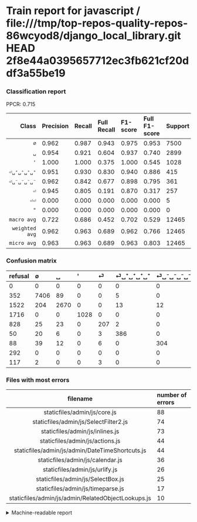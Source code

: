 # Train report for javascript / file:///tmp/top-repos-quality-repos-86wcyod8/django_local_library.git HEAD 2f8e44a0395657712ec3fb621cf20ddf3a55be19

### Classification report

PPCR: 0.715

| Class | Precision | Recall | Full Recall | F1-score | Full F1-score | Support | Full Support | PPCR |
|------:|:----------|:-------|:------------|:---------|:---------|:--------|:-------------|:-----|
| `∅` | 0.962| 0.987| 0.943| 0.975| 0.953| 7500| 7852| 0.955 |
| `␣` | 0.954| 0.921| 0.604| 0.937| 0.740| 2899| 4421| 0.656 |
| `'` | 1.000| 1.000| 0.375| 1.000| 0.545| 1028| 2744| 0.375 |
| `⏎␣⁺␣⁺␣⁺␣⁺` | 0.951| 0.930| 0.830| 0.940| 0.886| 415| 465| 0.892 |
| `⏎␣⁻␣⁻␣⁻␣⁻` | 0.962| 0.842| 0.677| 0.898| 0.795| 361| 449| 0.804 |
| `⏎` | 0.945| 0.805| 0.191| 0.870| 0.317| 257| 1085| 0.237 |
| `⏎⏎` | 0.000| 0.000| 0.000| 0.000| 0.000| 5| 122| 0.041 |
| `"` | 0.000| 0.000| 0.000| 0.000| 0.000| 0| 292| 0.000 |
| `macro avg` | 0.722| 0.686| 0.452| 0.702| 0.529| 12465| 17430| 0.715 |
| `weighted avg` | 0.962| 0.963| 0.689| 0.962| 0.766| 12465| 17430| 0.715 |
| `micro avg` | 0.963| 0.963| 0.689| 0.963| 0.803| 12465| 17430| 0.715 |

### Confusion matrix

|refusal|  ∅| ␣| '| ⏎| ⏎␣⁺␣⁺␣⁺␣⁺| ⏎␣⁻␣⁻␣⁻␣⁻| "| ⏎⏎| 
|:---|:---|:---|:---|:---|:---|:---|:---|:---|
|0 |0 |0 |0 |0 |0 |0 |0 |0 |
|352 |7406 |89 |0 |0 |5 |0 |0 |0 |
|1522 |204 |2670 |0 |0 |13 |12 |0 |0 |
|1716 |0 |0 |1028 |0 |0 |0 |0 |0 |
|828 |25 |23 |0 |207 |2 |0 |0 |0 |
|50 |20 |6 |0 |3 |386 |0 |0 |0 |
|88 |39 |12 |0 |6 |0 |304 |0 |0 |
|292 |0 |0 |0 |0 |0 |0 |0 |0 |
|117 |2 |0 |0 |3 |0 |0 |0 |0 |

### Files with most errors

| filename | number of errors|
|:----:|:-----|
| staticfiles/admin/js/core.js | 88 |
| staticfiles/admin/js/SelectFilter2.js | 74 |
| staticfiles/admin/js/inlines.js | 73 |
| staticfiles/admin/js/actions.js | 44 |
| staticfiles/admin/js/admin/DateTimeShortcuts.js | 44 |
| staticfiles/admin/js/calendar.js | 36 |
| staticfiles/admin/js/urlify.js | 26 |
| staticfiles/admin/js/SelectBox.js | 25 |
| staticfiles/admin/js/timeparse.js | 17 |
| staticfiles/admin/js/admin/RelatedObjectLookups.js | 10 |

<details>
    <summary>Machine-readable report</summary>
```json
{
  "cl_report": {"\"": {"f1-score": 0.0, "precision": 0.0, "recall": 0.0, "support": 0}, "\u0027": {"f1-score": 1.0, "precision": 1.0, "recall": 1.0, "support": 1028}, "macro avg": {"f1-score": 0.7024851292891138, "precision": 0.7217324035066781, "recall": 0.685768390805824, "support": 12465}, "micro avg": {"f1-score": 0.9627757721620537, "precision": 0.9627757721620538, "recall": 0.9627757721620538, "support": 12465}, "weighted avg": {"f1-score": 0.9621196704692104, "precision": 0.9622587103104866, "recall": 0.9627757721620538, "support": 12465}, "\u2205": {"f1-score": 0.9747301921558306, "precision": 0.9623180873180873, "recall": 0.9874666666666667, "support": 7500}, "\u23ce": {"f1-score": 0.8697478991596639, "precision": 0.9452054794520548, "recall": 0.8054474708171206, "support": 257}, "\u23ce\u23ce": {"f1-score": 0.0, "precision": 0.0, "recall": 0.0, "support": 5}, "\u23ce\u2423\u207a\u2423\u207a\u2423\u207a\u2423\u207a": {"f1-score": 0.9403166869671132, "precision": 0.9507389162561576, "recall": 0.9301204819277108, "support": 415}, "\u23ce\u2423\u207b\u2423\u207b\u2423\u207b\u2423\u207b": {"f1-score": 0.8980797636632201, "precision": 0.9620253164556962, "recall": 0.8421052631578947, "support": 361}, "\u2423": {"f1-score": 0.9370064923670821, "precision": 0.9535714285714286, "recall": 0.921007243877199, "support": 2899}},
  "cl_report_full": {"\"": {"f1-score": 0.0, "precision": 0.0, "recall": 0.0, "support": 292}, "\u0027": {"f1-score": 0.545068928950159, "precision": 1.0, "recall": 0.3746355685131195, "support": 2744}, "macro avg": {"f1-score": 0.5294793576868821, "precision": 0.7217324035066781, "recall": 0.4524651981530539, "support": 17430}, "micro avg": {"f1-score": 0.8028767352400066, "precision": 0.9627757721620538, "recall": 0.6885255306942054, "support": 17430}, "weighted avg": {"f1-score": 0.7664268273327873, "precision": 0.941792989999375, "recall": 0.6885255306942054, "support": 17430}, "\u2205": {"f1-score": 0.9526627218934912, "precision": 0.9623180873180873, "recall": 0.9431991849210393, "support": 7852}, "\u23ce": {"f1-score": 0.3174846625766871, "precision": 0.9452054794520548, "recall": 0.19078341013824884, "support": 1085}, "\u23ce\u23ce": {"f1-score": 0.0, "precision": 0.0, "recall": 0.0, "support": 122}, "\u23ce\u2423\u207a\u2423\u207a\u2423\u207a\u2423\u207a": {"f1-score": 0.886337543053961, "precision": 0.9507389162561576, "recall": 0.8301075268817204, "support": 465}, "\u23ce\u2423\u207b\u2423\u207b\u2423\u207b\u2423\u207b": {"f1-score": 0.7947712418300653, "precision": 0.9620253164556962, "recall": 0.6770601336302895, "support": 449}, "\u2423": {"f1-score": 0.7395097631906937, "precision": 0.9535714285714286, "recall": 0.6039357611400136, "support": 4421}},
  "ppcr": 0.7151462994836488
}
```
</details>
